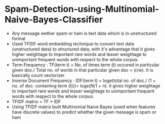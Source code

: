 # Spam-Detection-using-Multinomial-Naive-Bayes-Classifier
- Any message wether spam or ham is text data which is in unstructured format
- Used TFIDF word embedding technique to convert text data (unstructured data) to structured data, with it's advantage that it gives higher weightage to important rare words and lesser weightage to unimportant frequent words with respect to the whole corpus.
- Term Frequency : TF(term t) = No. of times term (t) occured in particular given doc./ Total no. of words in that particular given doc = (r/w). It is basically count vectorizer.
- Inverse Document Frequency : IDF(term t) = loge(total no. of doc./ (1 + no. of doc. containing term (t)))= loge(N/1 + n). it gives higher weightage to important rare words and lesser weightage to unimportant frequent words with respect to the whole corpus.
- TFIDF matrix = TF * IDF
- Using TFIDF matrix built Multinomial Naive Bayes (used when features have discrete values) to predict whether the given message is spam or ham
